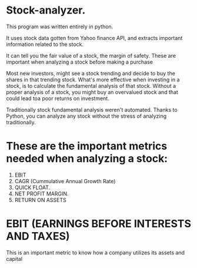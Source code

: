# Stock-analyzer.
This program was written entirely in python.

It uses stock data gotten from Yahoo finance API, and extracts important information related to the stock.

It can tell you the fair value of a stock, the margin of safety. These are important when analyzing a stock before making a purchase

Most new investors, might see a stock trending and decide to buy the shares in that trending stock.
What's more effective when investing in a stock, is to calculate the fundamental analysis of that stock. 
Without a proper analysis of a stock, you might buy an overvalued stock and that could lead toa poor returns on investment.

Traditionally stock fundamental analysis weren't automated. Thanks to Python, you can analyze any stock without the stress of analyzing traditionally.

# These are the important metrics needed when analyzing a stock:

1. EBIT
2. CAGR (Cummulative Annual Growth Rate)
3. QUICK FLOAT.
4. NET PROFIT MARGIN.
5. RETURN ON ASSETS


# EBIT (EARNINGS BEFORE INTERESTS AND TAXES)
This is an important metric to know how a company utilizes its assets and capital
